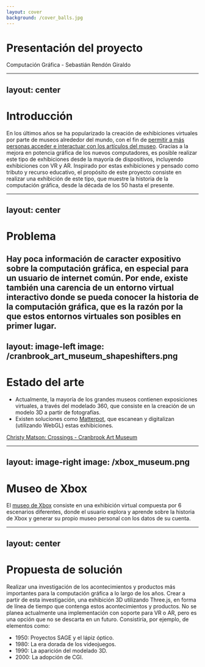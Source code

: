 ```yaml
---
layout: cover
background: /cover_balls.jpg
---
```


# Presentación del proyecto

Computación Gráfica - Sebastián Rendón Giraldo


---
layout: center
---
# Introducción

En los últimos años se ha popularizado la creación de exhibiciones virtuales por parte de museos alrededor del mundo, con el fin de <a href="https://doi.org/10.1109/MC.2006.108" target="_blank">permitir a más personas acceder e interactuar con los artículos del museo</a>. Gracias a la mejora en potencia gráfica de los nuevos computadores, es posible realizar este tipo de exhibiciones desde la mayoría de dispositivos, incluyendo exhibiciones con VR y AR. Inspirado por estas exhibiciones y pensado como tributo y recurso educativo, el propósito de este proyecto consiste en realizar una exhibición de este tipo, que muestre la historia de la computación gráfica, desde la década de los 50 hasta el presente.

---
layout: center
---
# Problema
Hay poca información de caracter expositivo sobre la computación gráfica, en especial para un usuario de internet común. Por ende, existe también una carencia de un entorno virtual interactivo donde se pueda conocer la historia de la computación gráfica, que es la razón por la que estos entornos virtuales son posibles en primer lugar.
---
layout: image-left
image: /cranbrook_art_museum_shapeshifters.png
---
# Estado del arte
- Actualmente, la mayoría de los grandes museos contienen exposiciones virtuales, a través del modelado 360, que consiste en la creación de un modelo 3D a partir de fotografías.
- Existen soluciones como <a href="https://matterport.com">Matterpot</a>, que escanean y digitalizan (utilizando WebGL) estas exhibiciones.

<p class="absolute left-8 bottom-2"><a href="https://cranbrookartmuseum.org/exhibition/christy-matson-crossings/">Christy Matson: Crossings - Cranbrook Art Museum</a></p>

---
layout: image-right
image: /xbox_museum.png
---
# Museo de Xbox
El <a href="https://museum.xbox.com/">museo de Xbox</a> consiste en una exhibición virtual compuesta por 6 escenarios diferentes, donde el usuario explora y aprende sobre la historia de Xbox y generar su propio museo personal con los datos de su cuenta.

---
layout: center
---
# Propuesta de solución
Realizar una investigación de los acontecimientos y productos más importantes para la computación gráfica a lo largo de los años. Crear a partir de esta investigación, una exhibición 3D utilizando Three.js, en forma de línea de tiempo que contenga estos acontecimientos y productos. No se planea actualmente una implementación con soporte para VR o AR, pero es una opción que no se descarta en un futuro. Consistiría, por ejemplo, de elementos como:

- 1950: Proyectos SAGE y el lápiz óptico.
- 1980: La era dorada de los videojuegos.
- 1990: La aparición del modelado 3D.
- 2000: La adopción de CGI.